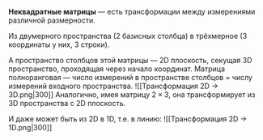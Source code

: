 **Неквадратные матрицы** — есть трансформации между измерениями различной размерности.

Из двумерного пространства (2 базисных столбца) в трёхмерное (3 координаты у них, 3 строки).

А пространство столбцов этой матрицы — 2D плоскость, секущая 3D пространство, проходящая через начало координат. Матрица полноранговая — число измерений в пространстве столбцов = числу измерений входного пространства.
![[Трансформация 2D -> 3D.png|300]]
Аналогично, имея матрицу $2\times 3$, она трансформирует из 3D пространства с 2D плоскость.

И даже может быть из 2D в 1D, т.е. в линию:
![[Трансформация 2D -> 1D.png|300]]